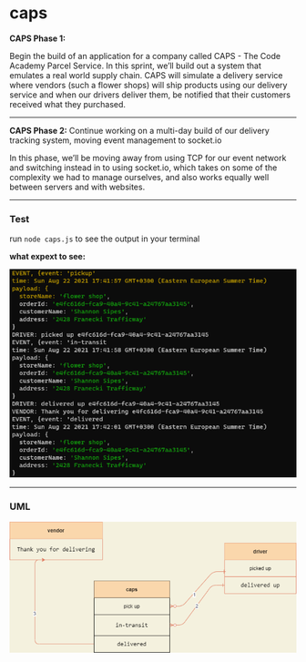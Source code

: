 # caps

**CAPS Phase 1:** 

Begin the build of an application for a company called CAPS - The Code Academy Parcel Service. In this sprint, we’ll build out a system that emulates a real world supply chain. CAPS will simulate a delivery service where vendors (such a flower shops) will ship products using our delivery service and when our drivers deliver them, be notified that their customers received what they purchased.

---------------------------

**CAPS Phase 2:**
Continue working on a multi-day build of our delivery tracking system, moving event management to socket.io

In this phase, we’ll be moving away from using TCP for our event network and switching instead in to using socket.io, which takes on some of the complexity we had to manage ourselves, and also works equally well between servers and with websites.

-----------------

### Test


run <code>node caps.js</code> to see the output in your terminal



**what expext to see:**

![output](./images/Untitled55.png)


------------------------

### UML 

![caps uml](./images/capsDiagram.png)